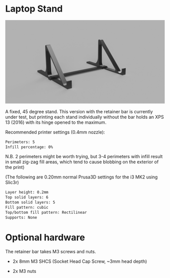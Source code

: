 # Laptop Stand

![laptop stand](laptop-stand.png)

A fixed, 45 degree stand. This version with the retainer bar is currently under test, but printing each stand individually without the bar holds an XPS 13 (2016) with its hinge opened to the maximum.

Recommended printer settings (0.4mm nozzle):

    Perimeters: 5
	Infill percentage: 0%

N.B. 2 perimeters might be worth trying, but 3-4 perimeters with infill result in small zig-zag fill areas, which tend to cause blobbing on the exterior of the print)

(The following are 0.20mm normal Prusa3D settings for the i3 MK2 using Slic3r)

    Layer height: 0.2mm
    Top solid layers: 6
    Bottom solid layers: 5
    Fill pattern: cubic
    Top/bottom fill pattern: Rectilinear
    Supports: None

# Optional hardware

The retainer bar takes M3 screws and nuts. 

* 2x 8mm M3 SHCS (Socket Head Cap Screw, ~3mm head depth)

* 2x M3 nuts